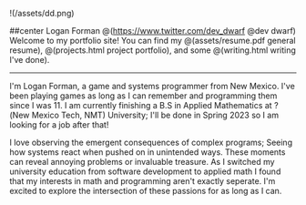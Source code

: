 !(/assets/dd.png)

##center Logan Forman @(https://www.twitter.com/dev_dwarf @dev dwarf)
Welcome to my portfolio site! You can find my 
@(assets/resume.pdf general resume), 
@(projects.html project portfolio), and some 
@(writing.html writing I've done).

---
I'm Logan Forman, a game and systems programmer from New Mexico. I've been playing games as long as I can remember and programming them since I was 11. I am currently finishing a B.S in Applied Mathematics at ?(New Mexico Tech, NMT) University; I'll be done in Spring 2023 so I am looking for a job after that!


I love observing the emergent consequences of complex programs; Seeing how systems react when pushed on in unintended ways. These moments can reveal annoying problems or invaluable treasure. As I switched my university education from software development to applied math I found that my interests in math and programming aren't exactly seperate. I'm excited to explore the intersection of these passions for as long as I can.

